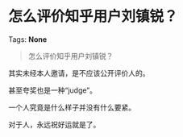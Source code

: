 # 怎么评价知乎用户刘镇锐？

Tags: **None**

> 怎么评价知乎用户刘镇锐？

其实未经本人邀请，是不应该公开评价人的。

甚至夸奖也是一种“judge”。

一个人究竟是什么样子并没有什么要紧。

对于人，永远祝好运就是了。



